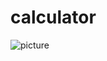 # calculator
![picture](https://github.com/fsociety00d4t/calculator/assets/58801059/9d17bc5f-2cfb-4f22-b2ca-9e10bb776555)
